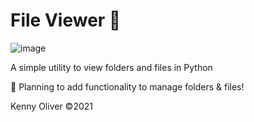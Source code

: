 # File Viewer :floppy_disk:

![image](https://www.codefactor.io/repository/github/KennyOliver/file-viewer/badge)

A simple utility to view folders and files in Python

:memo: Planning to add functionality to manage folders & files!

Kenny Oliver ©2021
